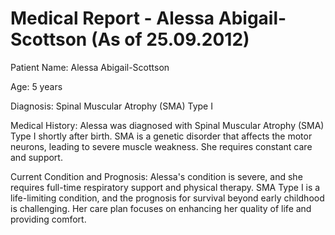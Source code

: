 # Medical Report - Alessa Abigail-Scottson (As of 25.09.2012)
Patient Name: Alessa Abigail-Scottson

Age: 5 years

Diagnosis: Spinal Muscular Atrophy (SMA) Type I

Medical History: Alessa was diagnosed with Spinal Muscular Atrophy (SMA) Type I shortly after birth. SMA is a genetic disorder that affects the motor neurons, leading to severe muscle weakness. She requires constant care and support.

Current Condition and Prognosis:
Alessa's condition is severe, and she requires full-time respiratory support and physical therapy. SMA Type I is a life-limiting condition, and the prognosis for survival beyond early childhood is challenging. Her care plan focuses on enhancing her quality of life and providing comfort.